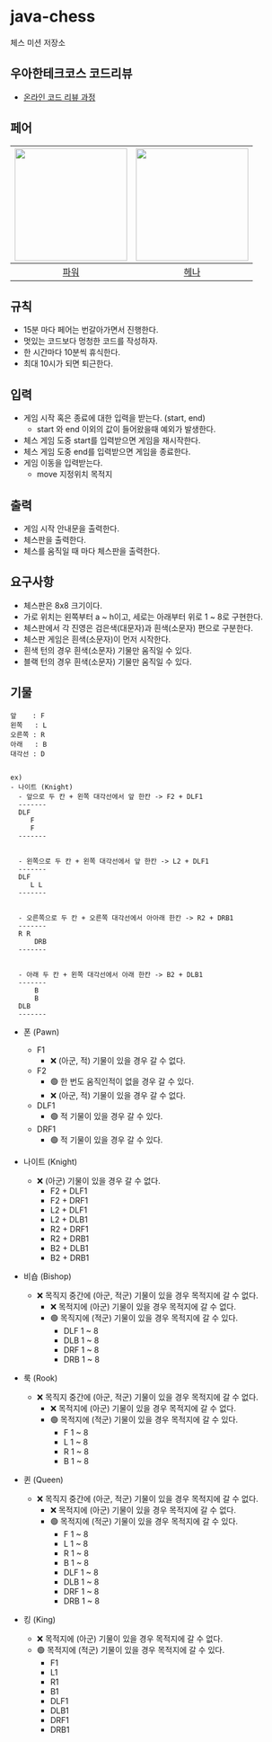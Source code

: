 # java-chess

체스 미션 저장소

## 우아한테크코스 코드리뷰

- [온라인 코드 리뷰 과정](https://github.com/woowacourse/woowacourse-docs/blob/master/maincourse/README.md)

## 페어
| <img src="https://avatars.githubusercontent.com/u/83541246?v=4" alt="" width=200> | <img src="https://avatars.githubusercontent.com/u/82203978?v=4" alt="" width=200/> |
|:---------------------------------------------------------------------------------:|:----------------------------------------------------------------------------------:|
|                         [파워](https://github.com/thdwoqor)                         |                         [헤나](https://github.com/hyena0608)                         | |

## 규칙

- 15분 마다 페어는 번갈아가면서 진행한다.
- 멋있는 코드보다 멍청한 코드를 작성하자.
- 한 시간마다 10분씩 휴식한다.
- 최대 10시가 되면 퇴근한다.

## 입력

- 게임 시작 혹은 종료에 대한 입력을 받는다. (start, end)
    - start 와 end 이외의 값이 들어왔을때 예외가 발생한다.
- 체스 게임 도중 start를 입력받으면 게임을 재시작한다.
- 체스 게임 도중 end를 입력받으면 게임을 종료한다.
- 게임 이동을 입력받는다.
  - move 지정위치 목적지

## 출력

- 게임 시작 안내문을 출력한다.
- 체스판을 출력한다.
- 체스를 움직일 때 마다 체스판을 출력한다. 

## 요구사항

- 체스판은 8x8 크기이다.
- 가로 위치는 왼쪽부터 a ~ h이고, 세로는 아래부터 위로 1 ~ 8로 구현한다.
- 체스판에서 각 진영은 검은색(대문자)과 흰색(소문자) 편으로 구분한다.
- 체스판 게임은 흰색(소문자)이 먼저 시작한다.
- 흰색 턴의 경우 흰색(소문자) 기물만 움직일 수 있다.
- 블랙 턴의 경우 흰색(소문자) 기물만 움직일 수 있다.

## 기물

```
앞    : F
왼쪽   : L
오른쪽 : R
아래   : B
대각선 : D


ex) 
- 나이트 (Knight)
  - 앞으로 두 칸 + 왼쪽 대각선에서 앞 한칸 -> F2 + DLF1
  ------- 
  DLF
     F
     F
  -------

  
  - 왼쪽으로 두 칸 + 왼쪽 대각선에서 앞 한칸 -> L2 + DLF1
  -------
  DLF
     L L
  -------
  
  
  - 오른쪽으로 두 칸 + 오른쪽 대각선에서 아아래 한칸 -> R2 + DRB1
  -------
  R R
      DRB
  -------

  
  - 아래 두 칸 + 왼쪽 대각선에서 아래 한칸 -> B2 + DLB1
  -------
      B
      B
  DLB   
  -------
```

- 폰 (Pawn)
  - F1
    - ❌ (아군, 적) 기물이 있을 경우 갈 수 없다.
  - F2
    - 🟢 한 번도 움직인적이 없을 경우 갈 수 있다.
    - ❌ (아군, 적) 기물이 있을 경우 갈 수 없다.
  - DLF1
    - 🟢 적 기물이 있을 경우 갈 수 있다.
  - DRF1
    - 🟢 적 기물이 있을 경우 갈 수 있다.


- 나이트 (Knight)
  - ❌ (아군) 기물이 있을 경우 갈 수 없다.
    - F2 + DLF1
    - F2 + DRF1
    - L2 + DLF1
    - L2 + DLB1
    - R2 + DRF1
    - R2 + DRB1
    - B2 + DLB1
    - B2 + DRB1


- 비숍 (Bishop)
  - ❌ 목직지 중간에 (아군, 적군) 기물이 있을 경우 목적지에 갈 수 없다.
    - ❌ 목적지에 (아군) 기물이 있을 경우 목적지에 갈 수 없다.
    - 🟢 목직지에 (적군) 기물이 있을 경우 목적지에 갈 수 있다.
      - DLF 1 ~ 8
      - DLB 1 ~ 8
      - DRF 1 ~ 8
      - DRB 1 ~ 8

- 룩 (Rook)
  - ❌ 목직지 중간에 (아군, 적군) 기물이 있을 경우 목적지에 갈 수 없다.
    - ❌ 목적지에 (아군) 기물이 있을 경우 목적지에 갈 수 없다.
    - 🟢 목적지에 (적군) 기물이 있을 경우 목적지에 갈 수 있다.
      - F 1 ~ 8
      - L 1 ~ 8
      - R 1 ~ 8
      - B 1 ~ 8


- 퀸 (Queen)
  - ❌ 목직지 중간에 (아군, 적군) 기물이 있을 경우 목적지에 갈 수 없다.
    - ❌ 목적지에 (아군) 기물이 있을 경우 목적지에 갈 수 없다.
    - 🟢 목적지에 (적군) 기물이 있을 경우 목적지에 갈 수 있다.
      - F 1 ~ 8
      - L 1 ~ 8
      - R 1 ~ 8
      - B 1 ~ 8
      - DLF 1 ~ 8
      - DLB 1 ~ 8
      - DRF 1 ~ 8
      - DRB 1 ~ 8

- 킹 (King)
  - ❌ 목적지에 (아군) 기물이 있을 경우 목적지에 갈 수 없다.
  - 🟢 목적지에 (적군) 기물이 있을 경우 목적지에 갈 수 있다.
    - F1
    - L1
    - R1
    - B1
    - DLF1
    - DLB1
    - DRF1
    - DRB1
